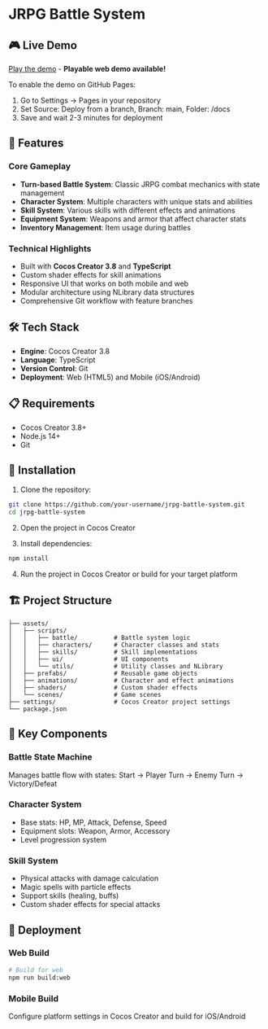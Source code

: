 # JRPG Battle System

## 🎮 Live Demo
[Play the demo](https://tuanluongwork.github.io/jrpg-battle-system/) - **Playable web demo available!**

To enable the demo on GitHub Pages:
1. Go to Settings → Pages in your repository
2. Set Source: Deploy from a branch, Branch: main, Folder: /docs
3. Save and wait 2-3 minutes for deployment

## 🚀 Features

### Core Gameplay
- **Turn-based Battle System**: Classic JRPG combat mechanics with state management
- **Character System**: Multiple characters with unique stats and abilities
- **Skill System**: Various skills with different effects and animations
- **Equipment System**: Weapons and armor that affect character stats
- **Inventory Management**: Item usage during battles

### Technical Highlights
- Built with **Cocos Creator 3.8** and **TypeScript**
- Custom shader effects for skill animations
- Responsive UI that works on both mobile and web
- Modular architecture using NLibrary data structures
- Comprehensive Git workflow with feature branches

## 🛠️ Tech Stack
- **Engine**: Cocos Creator 3.8
- **Language**: TypeScript
- **Version Control**: Git
- **Deployment**: Web (HTML5) and Mobile (iOS/Android)

## 📋 Requirements
- Cocos Creator 3.8+
- Node.js 14+
- Git

## 🔧 Installation

1. Clone the repository:
```bash
git clone https://github.com/your-username/jrpg-battle-system.git
cd jrpg-battle-system
```

2. Open the project in Cocos Creator

3. Install dependencies:
```bash
npm install
```

4. Run the project in Cocos Creator or build for your target platform

## 🏗️ Project Structure
```
├── assets/
│   ├── scripts/
│   │   ├── battle/          # Battle system logic
│   │   ├── characters/      # Character classes and stats
│   │   ├── skills/          # Skill implementations
│   │   ├── ui/              # UI components
│   │   └── utils/           # Utility classes and NLibrary
│   ├── prefabs/             # Reusable game objects
│   ├── animations/          # Character and effect animations
│   ├── shaders/             # Custom shader effects
│   └── scenes/              # Game scenes
├── settings/                # Cocos Creator project settings
└── package.json
```

## 🎯 Key Components

### Battle State Machine
Manages battle flow with states: Start → Player Turn → Enemy Turn → Victory/Defeat

### Character System
- Base stats: HP, MP, Attack, Defense, Speed
- Equipment slots: Weapon, Armor, Accessory
- Level progression system

### Skill System
- Physical attacks with damage calculation
- Magic spells with particle effects
- Support skills (healing, buffs)
- Custom shader effects for special attacks

## 🚀 Deployment

### Web Build
```bash
# Build for web
npm run build:web
```

### Mobile Build
Configure platform settings in Cocos Creator and build for iOS/Android
